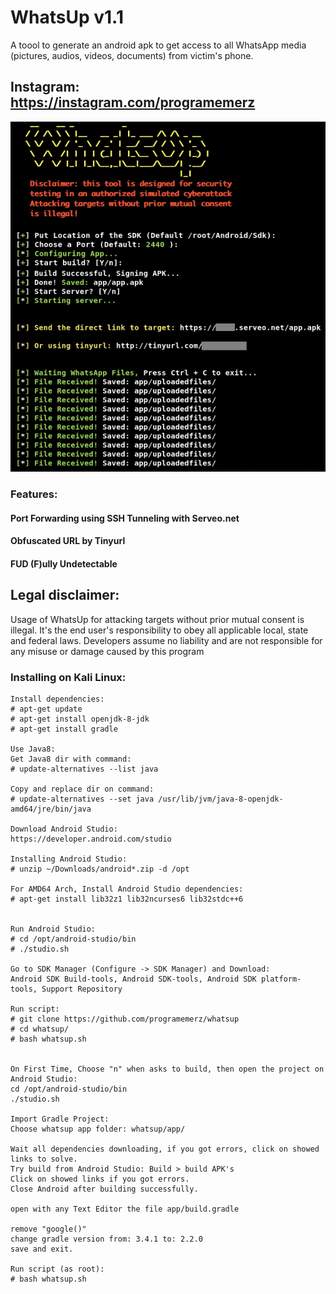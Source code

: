 # WhatsUp v1.1
A toool to generate an android apk to get access to all WhatsApp media (pictures, audios, videos, documents) from victim's phone.

## Instagram: https://instagram.com/programemerz

![](image.jpg)


### Features:
#### Port Forwarding using SSH Tunneling with Serveo.net
#### Obfuscated URL by Tinyurl
#### FUD (F)ully Undetectable

## Legal disclaimer:

Usage of WhatsUp for attacking targets without prior mutual consent is illegal. It's the end user's responsibility to obey all applicable local, state and federal laws. Developers assume no liability and are not responsible for any misuse or damage caused by this program 


### Installing on Kali Linux:
```
Install dependencies:
# apt-get update
# apt-get install openjdk-8-jdk
# apt-get install gradle

Use Java8:
Get Java8 dir with command:
# update-alternatives --list java

Copy and replace dir on command:
# update-alternatives --set java /usr/lib/jvm/java-8-openjdk-amd64/jre/bin/java

Download Android Studio:
https://developer.android.com/studio

Installing Android Studio:
# unzip ~/Downloads/android*.zip -d /opt

For AMD64 Arch, Install Android Studio dependencies:
# apt-get install lib32z1 lib32ncurses6 lib32stdc++6


Run Android Studio:
# cd /opt/android-studio/bin
# ./studio.sh

Go to SDK Manager (Configure -> SDK Manager) and Download:
Android SDK Build-tools, Android SDK-tools, Android SDK platform-tools, Support Repository

Run script:
# git clone https://github.com/programemerz/whatsup
# cd whatsup/
# bash whatsup.sh


On First Time, Choose "n" when asks to build, then open the project on Android Studio:
cd /opt/android-studio/bin
./studio.sh

Import Gradle Project:
Choose whatsup app folder: whatsup/app/

Wait all dependencies downloading, if you got errors, click on showed links to solve.
Try build from Android Studio: Build > build APK's
Click on showed links if you got errors.
Close Android after building successfully.

open with any Text Editor the file app/build.gradle

remove "google()"
change gradle version from: 3.4.1 to: 2.2.0
save and exit.

Run script (as root):
# bash whatsup.sh
```
